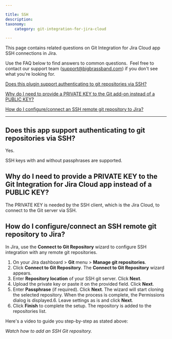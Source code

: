 ```yaml
---

title: SSH
description:
taxonomy:
    category: git-integration-for-jira-cloud

---
```

This page contains related questions on Git Integration for Jira Cloud app SSH connections in Jira.

Use the FAQ below to find answers to common questions.  Feel free to contact our support team ([support@bigbrassband.com](mailto:support@bigbrassband.com?subject=Help%20on%20SSH%20issues%20-)) if you don't see what you're looking for.

[Does this plugin support authenticating to git repositories via SSH?](#SSH-sshauthsupport)

[Why do I need to provide a PRIVATE KEY to the Git add-on instead of a PUBLIC KEY?](#SSH-gifjreqprivkey)

[How do I configure/connect an SSH remote git repository to Jira?](#SSH-cfgsshremotegit)



* * *





## **Does this app support authenticating to git repositories via SSH?**

Yes.

SSH keys with and without passphrases are supported.

## **Why do I need to provide a PRIVATE KEY to the Git Integration for Jira Cloud app instead of a PUBLIC KEY?**

The PRIVATE KEY is needed by the SSH client, which is the Jira Cloud, to connect to the Git server via SSH.



## **How do I configure/connect an SSH remote git repository to Jira?**

In Jira, use the **Connect to Git Repository** wizard to configure SSH integration with any remote git repositories.

1.  On your Jira dashboard > **Git** menu > **Manage git repositories**.
2.  Click **Connect to Git Repository**. The **Connect to Git Repository** wizard appears.
3.  Enter **Repository location** of your SSH git server. Click **Next**.
4.  Upload the private key or paste it on the provided field. Click **Next**.
5.  Enter **Passphrase** (if required). Click **Next**.
The wizard will start cloning the selected repository. When the process is complete, the Permissions dialog is displayed.6.  Leave settings as is and click **Next**.
7.  Click **Finish** to complete the setup. The repository is added to the repositories list.



Here's a video to guide you step-by-step as stated above:



_Watch how to add an SSH Git repository._